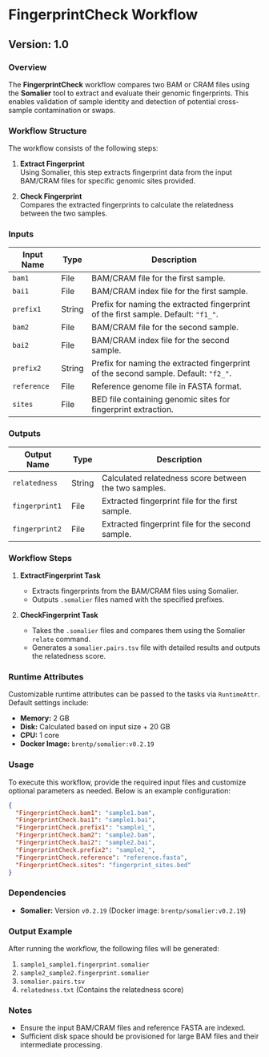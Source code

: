 # **FingerprintCheck Workflow**

## Version: 1.0

### Overview
The **FingerprintCheck** workflow compares two BAM or CRAM files using the **Somalier** tool to extract and evaluate their genomic fingerprints. This enables validation of sample identity and detection of potential cross-sample contamination or swaps.

### Workflow Structure
The workflow consists of the following steps:

1. **Extract Fingerprint**  
   Using Somalier, this step extracts fingerprint data from the input BAM/CRAM files for specific genomic sites provided.

2. **Check Fingerprint**  
   Compares the extracted fingerprints to calculate the relatedness between the two samples.

### Inputs
| Input Name      | Type   | Description                                                                          |
|------------------|--------|--------------------------------------------------------------------------------------|
| `bam1`          | File   | BAM/CRAM file for the first sample.                                                  |
| `bai1`          | File   | BAM/CRAM index file for the first sample.                                            |
| `prefix1`       | String | Prefix for naming the extracted fingerprint of the first sample. Default: `"f1_"`.   |
| `bam2`          | File   | BAM/CRAM file for the second sample.                                                 |
| `bai2`          | File   | BAM/CRAM index file for the second sample.                                           |
| `prefix2`       | String | Prefix for naming the extracted fingerprint of the second sample. Default: `"f2_"`.  |
| `reference`     | File   | Reference genome file in FASTA format.                                               |
| `sites`         | File   | BED file containing genomic sites for fingerprint extraction.                        |

### Outputs
| Output Name      | Type   | Description                                                |
|-------------------|--------|------------------------------------------------------------|
| `relatedness`     | String | Calculated relatedness score between the two samples.      |
| `fingerprint1`    | File   | Extracted fingerprint file for the first sample.           |
| `fingerprint2`    | File   | Extracted fingerprint file for the second sample.          |

### Workflow Steps
1. **ExtractFingerprint Task**
   - Extracts fingerprints from the BAM/CRAM files using Somalier.
   - Outputs `.somalier` files named with the specified prefixes.

2. **CheckFingerprint Task**
   - Takes the `.somalier` files and compares them using the Somalier `relate` command.
   - Generates a `somalier.pairs.tsv` file with detailed results and outputs the relatedness score.

### Runtime Attributes
Customizable runtime attributes can be passed to the tasks via `RuntimeAttr`. Default settings include:

- **Memory:** 2 GB  
- **Disk:** Calculated based on input size + 20 GB  
- **CPU:** 1 core  
- **Docker Image:** `brentp/somalier:v0.2.19`

### Usage
To execute this workflow, provide the required input files and customize optional parameters as needed. Below is an example configuration:

```json
{
  "FingerprintCheck.bam1": "sample1.bam",
  "FingerprintCheck.bai1": "sample1.bai",
  "FingerprintCheck.prefix1": "sample1_",
  "FingerprintCheck.bam2": "sample2.bam",
  "FingerprintCheck.bai2": "sample2.bai",
  "FingerprintCheck.prefix2": "sample2_",
  "FingerprintCheck.reference": "reference.fasta",
  "FingerprintCheck.sites": "fingerprint_sites.bed"
}
```

### Dependencies
- **Somalier:** Version `v0.2.19` (Docker image: `brentp/somalier:v0.2.19`)

### Output Example
After running the workflow, the following files will be generated:

1. `sample1_sample1.fingerprint.somalier`  
2. `sample2_sample2.fingerprint.somalier`  
3. `somalier.pairs.tsv`  
4. `relatedness.txt` (Contains the relatedness score)

### Notes
- Ensure the input BAM/CRAM files and reference FASTA are indexed.
- Sufficient disk space should be provisioned for large BAM files and their intermediate processing.  
